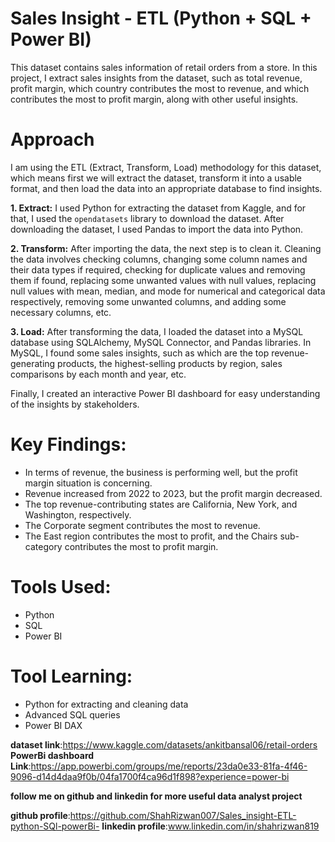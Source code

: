
# Sales Insight - ETL (Python + SQL + Power BI)

This dataset contains sales information of retail orders from a store. In this project, I extract sales insights from the dataset, such as total revenue, profit margin, which country contributes the most to revenue, and which contributes the most to profit margin, along with other useful insights.

# Approach
I am using the ETL (Extract, Transform, Load) methodology for this dataset, which means first we will extract the dataset, transform it into a usable format, and then load the data into an appropriate database to find insights.

**1. Extract:**
I used Python for extracting the dataset from Kaggle, and for that, I used the `opendatasets` library to download the dataset.
After downloading the dataset, I used Pandas to import the data into Python.

**2. Transform:**
After importing the data, the next step is to clean it.
Cleaning the data involves checking columns, changing some column names and their data types if required, checking for duplicate values and removing them if found, replacing some unwanted values with null values, replacing null values with mean, median, and mode for numerical and categorical data respectively, removing some unwanted columns, and adding some necessary columns, etc.

**3. Load:**
After transforming the data, I loaded the dataset into a MySQL database using SQLAlchemy, MySQL Connector, and Pandas libraries.
In MySQL, I found some sales insights, such as which are the top revenue-generating products, the highest-selling products by region, sales comparisons by each month and year, etc.

Finally, I created an interactive Power BI dashboard for easy understanding of the insights by stakeholders.

# Key Findings:
- In terms of revenue, the business is performing well, but the profit margin situation is concerning.
- Revenue increased from 2022 to 2023, but the profit margin decreased.
- The top revenue-contributing states are California, New York, and Washington, respectively.
- The Corporate segment contributes the most to revenue.
- The East region contributes the most to profit, and the Chairs sub-category contributes the most to profit margin.

# Tools Used:
- Python
- SQL
- Power BI

# Tool Learning:
- Python for extracting and cleaning data
- Advanced SQL queries
- Power BI DAX


**dataset link**:https://www.kaggle.com/datasets/ankitbansal06/retail-orders
**PowerBi dashboard Link**:https://app.powerbi.com/groups/me/reports/23da0e33-81fa-4f46-9096-d14d4daa9f0b/04fa1700f4ca96d1f898?experience=power-bi

**follow me on github and linkedin for more useful data analyst project**

**github profile**:https://github.com/ShahRizwan007/Sales_insight-ETL-python-SQl-powerBi-
**linkedin profile**:www.linkedin.com/in/shahrizwan819









